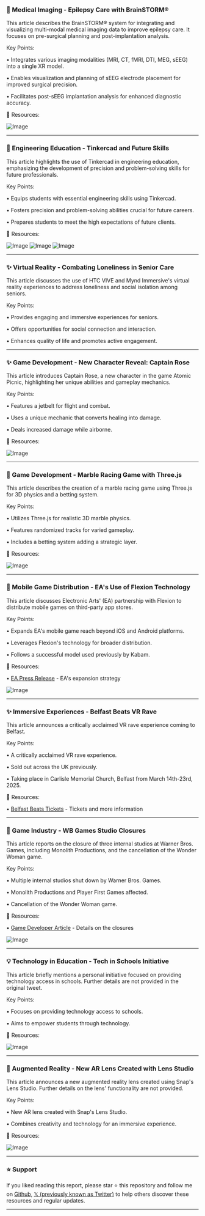 ### 🤖 Medical Imaging - Epilepsy Care with BrainSTORM®

This article describes the BrainSTORM® system for integrating and visualizing multi-modal medical imaging data to improve epilepsy care.  It focuses on pre-surgical planning and post-implantation analysis.

Key Points:

• Integrates various imaging modalities (MRI, CT, fMRI, DTI, MEG, sEEG) into a single XR model.


• Enables visualization and planning of sEEG electrode placement for improved surgical precision.


• Facilitates post-sEEG implantation analysis for enhanced diagnostic accuracy.


🔗 Resources:

![Image](https://pbs.twimg.com/ext_tw_video_thumb/1894541992291700739/pu/img/-faxbmwHnH5KNvTS.jpg)


---

### 🚀 Engineering Education - Tinkercad and Future Skills

This article highlights the use of Tinkercad in engineering education, emphasizing the development of precision and problem-solving skills for future professionals.

Key Points:

• Equips students with essential engineering skills using Tinkercad.


• Fosters precision and problem-solving abilities crucial for future careers.


• Prepares students to meet the high expectations of future clients.



🔗 Resources:

![Image](https://pbs.twimg.com/media/GkqOeqiWQAE7qI3?format=jpg&name=small)
![Image](https://pbs.twimg.com/media/GkqOeqiWMAAcjGF?format=jpg&name=small)
![Image](https://pbs.twimg.com/media/GkqOeqhWAAA82jG?format=jpg&name=small)


---

### ✨ Virtual Reality - Combating Loneliness in Senior Care

This article discusses the use of HTC VIVE and Mynd Immersive's virtual reality experiences to address loneliness and social isolation among seniors.

Key Points:

• Provides engaging and immersive experiences for seniors.


• Offers opportunities for social connection and interaction.


• Enhances quality of life and promotes active engagement.


---

### ✨ Game Development - New Character Reveal: Captain Rose

This article introduces Captain Rose, a new character in the game Atomic Picnic, highlighting her unique abilities and gameplay mechanics.

Key Points:

• Features a jetbelt for flight and combat.


• Uses a unique mechanic that converts healing into damage.


• Deals increased damage while airborne.


🔗 Resources:

![Image](https://pbs.twimg.com/media/GkqTS8JXgAAncm-?format=png&name=small)


---

### 🚀 Game Development - Marble Racing Game with Three.js

This article describes the creation of a marble racing game using Three.js for 3D physics and a betting system.

Key Points:

• Utilizes Three.js for realistic 3D marble physics.


• Features randomized tracks for varied gameplay.


• Includes a betting system adding a strategic layer.


🔗 Resources:

![Image](https://pbs.twimg.com/ext_tw_video_thumb/1894262295171145728/pu/img/WRrXaAkW6K9XgihS.jpg)


---

### 🚀 Mobile Game Distribution - EA's Use of Flexion Technology

This article discusses Electronic Arts' (EA) partnership with Flexion to distribute mobile games on third-party app stores.

Key Points:

• Expands EA's mobile game reach beyond iOS and Android platforms.


• Leverages Flexion's technology for broader distribution.


• Follows a successful model used previously by Kabam.


🔗 Resources:

• [EA Press Release](https://gamedeveloper.com/business/ea-will-use-flexion-to-bring-its-mobile-games-to-third-party-app-stores) - EA's expansion strategy


![Image](https://pbs.twimg.com/media/GkqTeHnWUAA7b-Z?format=jpg&name=small)


---

### ✨ Immersive Experiences - Belfast Beats VR Rave

This article announces a critically acclaimed VR rave experience coming to Belfast.

Key Points:

•  A critically acclaimed VR rave experience.


•  Sold out across the UK previously.


•  Taking place in Carlisle Memorial Church, Belfast from March 14th-23rd, 2025.



🔗 Resources:

• [Belfast Beats Tickets](https://bit.ly/Belfast-Beats) - Tickets and more information


---

### 🤖 Game Industry - WB Games Studio Closures

This article reports on the closure of three internal studios at Warner Bros. Games, including Monolith Productions, and the cancellation of the Wonder Woman game.

Key Points:

•  Multiple internal studios shut down by Warner Bros. Games.


•  Monolith Productions and Player First Games affected.


•  Cancellation of the Wonder Woman game.


🔗 Resources:

• [Game Developer Article](https://gamedeveloper.com/business/wb-games-shuts-down-three-internal-devs-including-monolith-and-player-first) - Details on the closures


![Image](https://pbs.twimg.com/media/GkqG8XqWMAEOZ7G?format=jpg&name=small)


---

### 💡 Technology in Education - Tech in Schools Initiative

This article briefly mentions a personal initiative focused on providing technology access in schools.  Further details are not provided in the original tweet.

Key Points:

•  Focuses on providing technology access to schools.


•  Aims to empower students through technology.



🔗 Resources:


![Image](https://pbs.twimg.com/media/GkozL-wXwAAmDI_?format=jpg&name=small)


---

### 🚀 Augmented Reality - New AR Lens Created with Lens Studio

This article announces a new augmented reality lens created using Snap's Lens Studio.  Further details on the lens' functionality are not provided.

Key Points:

•  New AR lens created with Snap's Lens Studio.


•  Combines creativity and technology for an immersive experience.


🔗 Resources:

![Image](https://pbs.twimg.com/amplify_video_thumb/1894018527754899456/img/N4FJy2cMm5WJR6uI.jpg)


---

### ⭐️ Support

If you liked reading this report, please star ⭐️ this repository and follow me on [Github](https://github.com/Drix10), [𝕏 (previously known as Twitter)](https://x.com/DRIX_10_) to help others discover these resources and regular updates.

---
